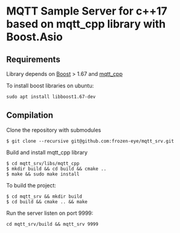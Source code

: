 # MQTT Sample Server for c++17 based on mqtt_cpp library with Boost.Asio

## Requirements

Library depends on [Boost](https://www.boost.org/) > 1.67 and [mqtt_cpp](https://github.com/redboltz/mqtt_cpp)

To install boost libraries on ubuntu:
```
sudo apt install libboost1.67-dev
```

## Compilation

Clone the repository with submodules
```
$ git clone --recursive git@github.com:frozen-eye/mqtt_srv.git
```

Build and install mqtt_cpp library

```
$ cd mqtt_srv/libs/mqtt_cpp
$ mkdir build && cd build && cmake ..
$ make && sudo make install
```

To build the project:
```
$ cd mqtt_srv && mkdir build
$ cd build && cmake .. && make
```

Run the server listen on port 9999:
```
cd mqtt_srv/build && mqtt_srv 9999
```
